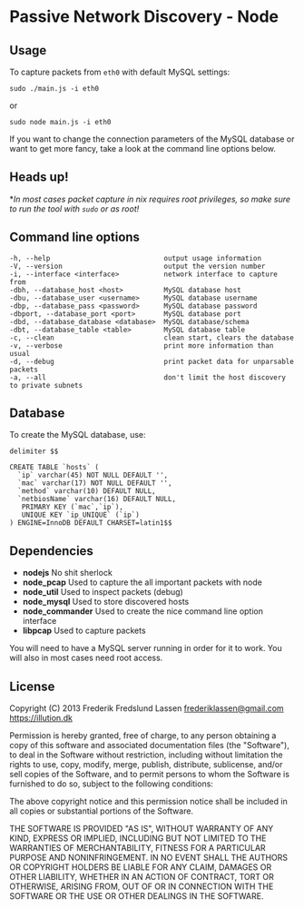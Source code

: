 Passive Network Discovery - Node
==============================

Usage
--------------------------------------

To capture packets from `eth0` with default MySQL settings:

    sudo ./main.js -i eth0
    
or
    
    sudo node main.js -i eth0

If you want to change the connection parameters of the MySQL database or want to get more fancy, take a look at the command line options below.

Heads up!
--------------------------------------
**In most cases packet capture in *nix requires root privileges, so make sure to run the tool with `sudo` or as root!**

Command line options
--------------------------------------
    -h, --help                            output usage information
    -V, --version                         output the version number
    -i, --interface <interface>           network interface to capture from
    -dbh, --database_host <host>          MySQL database host
    -dbu, --database_user <username>      MySQL database username
    -dbp, --database_pass <password>      MySQL database password
    -dbport, --database_port <port>       MySQL database port
    -dbd, --database_database <database>  MySQL database/schema
    -dbt, --database_table <table>        MySQL database table
    -c, --clean                           clean start, clears the database
    -v, --verbose                         print more information than usual
    -d, --debug                           print packet data for unparsable packets
    -a, --all                             don't limit the host discovery to private subnets

Database
--------------
To create the MySQL database, use:

    delimiter $$

    CREATE TABLE `hosts` (
      `ip` varchar(45) NOT NULL DEFAULT '',
      `mac` varchar(17) NOT NULL DEFAULT '',
      `method` varchar(10) DEFAULT NULL,
      `netbiosName` varchar(16) DEFAULT NULL,
       PRIMARY KEY (`mac`,`ip`),
       UNIQUE KEY `ip_UNIQUE` (`ip`)
    ) ENGINE=InnoDB DEFAULT CHARSET=latin1$$

Dependencies
--------------------------------------

 - **nodejs** No shit sherlock
 - **node_pcap** Used to capture the all important packets with node
 - **node_util** Used to inspect packets (debug)
 - **node_mysql** Used to store discovered hosts
 - **node_commander** Used to create the nice command line option interface
 - **libpcap** Used to capture packets
 
You will need to have a MySQL server running in order for it to work.
You will also in most cases need root access.

License
-------------------------------------
Copyright (C) 2013 Frederik Fredslund Lassen <frederiklassen@gmail.com>
https://illution.dk

Permission is hereby granted, free of charge, to any person obtaining a copy of this software and associated documentation files (the "Software"), to deal in the Software without restriction, including without limitation the rights to use, copy, modify, merge, publish, distribute, sublicense, and/or sell copies of the Software, and to permit persons to whom the Software is furnished to do so, subject to the following conditions:

The above copyright notice and this permission notice shall be included in all copies or substantial portions of the Software.

THE SOFTWARE IS PROVIDED "AS IS", WITHOUT WARRANTY OF ANY KIND, EXPRESS OR IMPLIED, INCLUDING BUT NOT LIMITED TO THE WARRANTIES OF MERCHANTABILITY, FITNESS FOR A PARTICULAR PURPOSE AND NONINFRINGEMENT. IN NO EVENT SHALL THE AUTHORS OR COPYRIGHT HOLDERS BE LIABLE FOR ANY CLAIM, DAMAGES OR OTHER LIABILITY, WHETHER IN AN ACTION OF CONTRACT, TORT OR OTHERWISE, ARISING FROM, OUT OF OR IN CONNECTION WITH THE SOFTWARE OR THE USE OR OTHER DEALINGS IN THE SOFTWARE.

